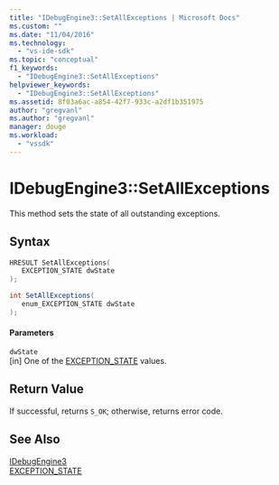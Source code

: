 ```yaml
---
title: "IDebugEngine3::SetAllExceptions | Microsoft Docs"
ms.custom: ""
ms.date: "11/04/2016"
ms.technology: 
  - "vs-ide-sdk"
ms.topic: "conceptual"
f1_keywords: 
  - "IDebugEngine3::SetAllExceptions"
helpviewer_keywords: 
  - "IDebugEngine3::SetAllExceptions"
ms.assetid: 8f03a6ac-a854-42f7-933c-a2df1b351975
author: "gregvanl"
ms.author: "gregvanl"
manager: douge
ms.workload: 
  - "vssdk"
---
```

# IDebugEngine3::SetAllExceptions
This method sets the state of all outstanding exceptions.  
  
## Syntax  
  
```cpp  
HRESULT SetAllExceptions(  
   EXCEPTION_STATE dwState  
);  
```  
  
```csharp  
int SetAllExceptions(  
   enum_EXCEPTION_STATE dwState  
);  
```  
  
#### Parameters  
 `dwState`  
 [in] One of the [EXCEPTION_STATE](../../../extensibility/debugger/reference/exception-state.md) values.  
  
## Return Value  
 If successful, returns `S_OK`; otherwise, returns error code.  
  
## See Also  
 [IDebugEngine3](../../../extensibility/debugger/reference/idebugengine3.md)   
 [EXCEPTION_STATE](../../../extensibility/debugger/reference/exception-state.md)